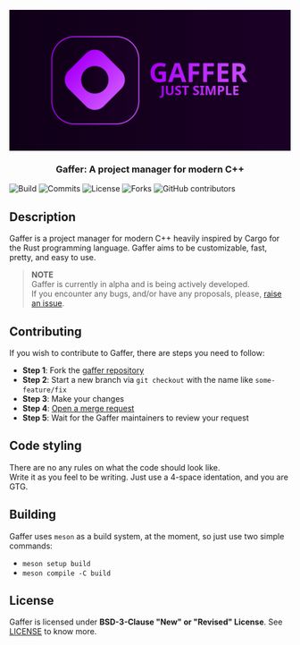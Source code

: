 <img align="center" src="assets/Gaffer_Banner.svg"></img>
<h3 align="center">Gaffer: A project manager for modern C++</h3>

![Build](https://img.shields.io/github/actions/workflow/status/nitrogenez/gaffer/CI.yaml?style=flat-square&logo=github&labelColor=1a0026&color=cc51ff)
![Commits](https://img.shields.io/github/commit-activity/m/nitrogenez/gaffer?style=flat-square&logo=github&label=Commits%2Fmonth&labelColor=1a0026&color=cc51ff)
![License](https://img.shields.io/github/license/nitrogenez/gaffer?style=flat-square&color=cc51ff&labelColor=1a0026&label=Licensed%20under)
![Forks](https://img.shields.io/github/forks/nitrogenez/gaffer?label=Fork%20me!&style=flat-square&labelColor=1a0026&color=cc51ff&logo=github)
![GitHub contributors](https://img.shields.io/github/contributors-anon/nitrogenez/gaffer?style=flat-square&logo=github&label=Contributors&labelColor=1a0026&color=cc51ff)

## Description
Gaffer is a project manager for modern C++ heavily inspired by Cargo for the Rust programming language. Gaffer aims to be customizable, fast, pretty, and easy to use.

> **NOTE**  
> Gaffer is currently in alpha and is being actively developed.  
> If you encounter any bugs, and/or have any proposals, please, [raise an issue](https://github.com/nitrogenez/gaffer/issues/new).

## Contributing
If you wish to contribute to Gaffer, there are steps you need to follow:

+ **Step 1**: Fork the [gaffer repository](https://github.com/nitrogenez/gaffer)
+ **Step 2**: Start a new branch via `git checkout` with the name like `some-feature/fix`
+ **Step 3**: Make your changes
+ **Step 4**: [Open a merge request](https://github.com/nitrogenez/gaffer/compare)
+ **Step 5**: Wait for the Gaffer maintainers to review your request

## Code styling
There are no any rules on what the code should look like.  
Write it as you feel to be writing. Just use a 4-space identation, and you are GTG.

## Building
Gaffer uses `meson` as a build system, at the moment, so just use two simple commands:

+ `meson setup build`
+ `meson compile -C build`

## License
Gaffer is licensed under **BSD-3-Clause "New" or "Revised" License**. See [LICENSE](LICENSE.md) to know more.
